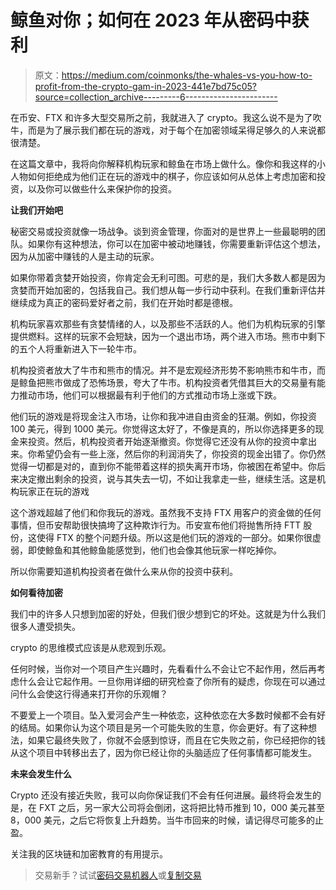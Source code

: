 # 鲸鱼对你；如何在 2023 年从密码中获利

> 原文：<https://medium.com/coinmonks/the-whales-vs-you-how-to-profit-from-the-crypto-gam-in-2023-441e7bd75c05?source=collection_archive---------6----------------------->

在币安、FTX 和许多大型交易所之前，我就进入了 crypto。我这么说不是为了吹牛，而是为了展示我们都在玩的游戏，对于每个在加密领域呆得足够久的人来说都很清楚。

在这篇文章中，我将向你解释机构玩家和鲸鱼在市场上做什么。像你和我这样的小人物如何拒绝成为他们正在玩的游戏中的棋子，你应该如何从总体上考虑加密和投资，以及你可以做些什么来保护你的投资。

**让我们开始吧**

秘密交易或投资就像一场战争。谈到资金管理，你面对的是世界上一些最聪明的团队。如果你有这种想法，你可以在加密中被动地赚钱，你需要重新评估这个想法，因为从加密中赚钱的人是主动的玩家。

如果你带着贪婪开始投资，你肯定会无利可图。可悲的是，我们大多数人都是因为贪婪而开始加密的，包括我自己。我们想从每一步行动中获利。在我们重新评估并继续成为真正的密码爱好者之前，我们在开始时都是德根。

机构玩家喜欢那些有贪婪情绪的人，以及那些不活跃的人。他们为机构玩家的引擎提供燃料。这样的玩家不会短缺，因为一个退出市场，两个进入市场。熊市中剩下的五个人将重新进入下一轮牛市。

机构投资者放大了牛市和熊市的情况。并不是宏观经济形势不影响熊市和牛市，而是鲸鱼把熊市做成了恐怖场景，夸大了牛市。机构投资者凭借其巨大的交易量有能力推动市场，他们可以根据最有利于他们的方式推动市场上涨或下跌。

他们玩的游戏是将现金注入市场，让你和我冲进自由资金的狂潮。例如，你投资 100 美元，得到 1000 美元。你觉得这太好了，不像是真的，所以你选择更多的现金来投资。然后，机构投资者开始逐渐撤资。你觉得它还没有从你的投资中拿出来。你希望仍会有一些上涨，然后你的利润消失了，你投资的现金出错了。你仍然觉得一切都是对的，直到你不能带着这样的损失离开市场，你被困在希望中。你后来决定撤出剩余的投资，说与其失去一切，不如让我拿走一些，继续生活。这是机构玩家正在玩的游戏

这个游戏超越了他们和你我玩的游戏。虽然我不支持 FTX 用客户的资金做的任何事情，但币安帮助很快搞垮了这种欺诈行为。币安宣布他们将抛售所持 FTT 股份，这使得 FTX 的整个问题升级。所以这是他们玩的游戏的一部分。如果你很虚弱，即使鲸鱼和其他鲸鱼能感觉到，他们也会像其他玩家一样吃掉你。

所以你需要知道机构投资者在做什么来从你的投资中获利。

**如何看待加密**

我们中的许多人只想到加密的好处，但我们很少想到它的坏处。这就是为什么我们很多人遭受损失。

crypto 的思维模式应该是从悲观到乐观。

任何时候，当你对一个项目产生兴趣时，先看看什么不会让它不起作用，然后再考虑什么会让它起作用。一旦你用详细的研究检查了你所有的疑虑，你现在可以通过问什么会使这行得通来打开你的乐观帽？

不要爱上一个项目。坠入爱河会产生一种依恋，这种依恋在大多数时候都不会有好的结局。如果你认为这个项目是另一个可能失败的生意，你会更好。有了这种想法，如果它最终失败了，你就不会感到惊讶，而且在它失败之前，你已经把你的钱从这个项目中转移出去了，因为你已经让你的头脑适应了任何事情都可能发生。

**未来会发生什么**

Crypto 还没有接近失败，我可以向你保证我们不会有任何进展。最终将会发生的是，在 FXT 之后，另一家大公司将会倒闭，这将把比特币推到 10，000 美元甚至 8，000 美元，之后它将恢复上升趋势。当牛市回来的时候，请记得尽可能多的止盈。

关注我的区块链和加密教育的有用提示。

> 交易新手？试试[密码交易机器人](/coinmonks/crypto-trading-bot-c2ffce8acb2a)或[复制交易](/coinmonks/top-10-crypto-copy-trading-platforms-for-beginners-d0c37c7d698c)